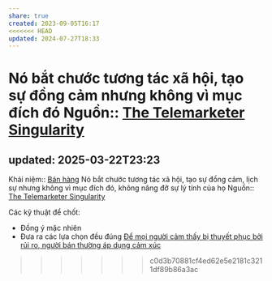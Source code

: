 ```yaml
---
share: true
created: 2023-09-05T16:17
<<<<<<< HEAD
updated: 2024-07-27T18:33
---
```

Nó bắt chước tương tác xã hội, tạo sự đồng cảm nhưng không vì mục đích đó
Nguồn:: [The Telemarketer Singularity](https://archive.ieet.org/articles/rinesi20150806.html)
=======
updated: 2025-03-22T23:23
---
Khái niệm:: [Bán hàng](../%CE%9E%20Kh%C3%A1i%20ni%E1%BB%87m/B%C3%A1n%20h%C3%A0ng.md)
Nó bắt chước tương tác xã hội, tạo sự đồng cảm, lịch sự nhưng không vì mục đích đó, không nâng đỡ sự lý tính của họ
Nguồn:: [The Telemarketer Singularity](https://archive.ieet.org/articles/rinesi20150806.html)

Các kỹ thuật để chốt:
- Đồng ý mặc nhiên
- Đưa ra các lựa chọn đều đúng
[Để mọi người cảm thấy bị thuyết phục bởi rủi ro, người bán thường áp dụng cảm xúc](./C%E1%BA%A3m%20x%C3%BAc/%C4%90%E1%BB%83%20m%E1%BB%8Di%20ng%C6%B0%E1%BB%9Di%20c%E1%BA%A3m%20th%E1%BA%A5y%20b%E1%BB%8B%20thuy%E1%BA%BFt%20ph%E1%BB%A5c%20b%E1%BB%9Fi%20r%E1%BB%A7i%20ro,%20ng%C6%B0%E1%BB%9Di%20b%C3%A1n%20th%C6%B0%E1%BB%9Dng%20%C3%A1p%20d%E1%BB%A5ng%20c%E1%BA%A3m%20x%C3%BAc.md)
>>>>>>> c0d3b70881cf4ed62e5e2181c3211df89b86a3ac
